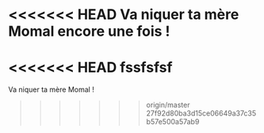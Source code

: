 <<<<<<< HEAD
Va niquer ta mère Momal encore une fois !
=======
<<<<<<< HEAD
fssfsfsf
=======
Va niquer ta mère Momal !
>>>>>>> origin/master
>>>>>>> 27f92d80ba3d15ce06649a37c35b57e500a57ab9
